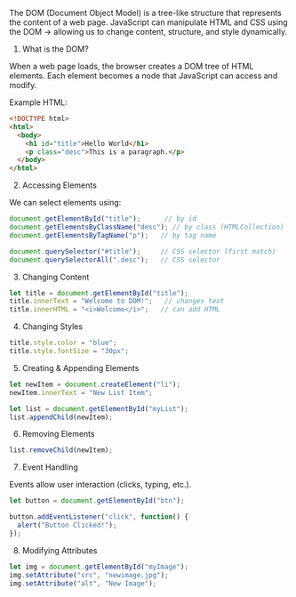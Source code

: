 The DOM (Document Object Model) is a tree-like structure that represents the content of a web page.
JavaScript can manipulate HTML and CSS using the DOM → allowing us to change content, structure, and style dynamically.

1. What is the DOM?

When a web page loads, the browser creates a DOM tree of HTML elements.
Each element becomes a node that JavaScript can access and modify.

Example HTML:
```html
<!DOCTYPE html>
<html>
  <body>
    <h1 id="title">Hello World</h1>
    <p class="desc">This is a paragraph.</p>
  </body>
</html>
```

2. Accessing Elements

We can select elements using:
```js
document.getElementById("title");      // by id
document.getElementsByClassName("desc"); // by class (HTMLCollection)
document.getElementsByTagName("p");   // by tag name

document.querySelector("#title");     // CSS selector (first match)
document.querySelectorAll(".desc");   // CSS selector 
```
3. Changing Content
```js
let title = document.getElementById("title");
title.innerText = "Welcome to DOM!";   // changes text
title.innerHTML = "<i>Welcome</i>";   // can add HTML
```
4. Changing Styles
```js
title.style.color = "blue";
title.style.fontSize = "30px";
```
5. Creating & Appending Elements
```js
let newItem = document.createElement("li");
newItem.innerText = "New List Item";

let list = document.getElementById("myList");
list.appendChild(newItem);
```
6. Removing Elements
```js
list.removeChild(newItem);
```
7. Event Handling

Events allow user interaction (clicks, typing, etc.).
```js
let button = document.getElementById("btn");

button.addEventListener("click", function() {
  alert("Button Clicked!");
});
```
8. Modifying Attributes
```js
let img = document.getElementById("myImage");
img.setAttribute("src", "newimage.jpg");
img.setAttribute("alt", "New Image");
```